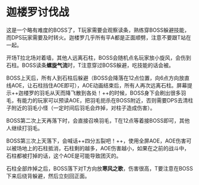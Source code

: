 # 迦楼罗讨伐战

这是一个略有难度的BOSS了，<Role name="tank" />T玩家需要会观察读条，熟练穿BOSS躲避技能，而<Role name="dps" />DPS玩家需要及时转火。迦楼罗几乎所有平A都是正面顺劈，注意不要跟T站在一起。

开场<Role name="tank" />T拉北场对着墙，其他人远离石柱，BOSS会随机点名玩家放小旋风，会伤到石柱。BOSS读条**螺旋气流**时，<Role name="tank" />T注意穿过BOSS躲避，吃技能的话会被<Status :id="142" name="眩晕" />。

BOSS上天后，所有人到石柱后躲避（BOSS会降落在12点位置，向6点方向放直线AOE，让石柱挡住AOE即可），AOE动画结束后，所有人再次远离石柱。屏幕提示++迦楼罗的羽毛从天而降飞散到各处！++的时候，BOSS身下会刷出很多羽毛，有能力的玩家可以预读AOE，把羽毛扼杀在BOSS附近，否则需要DPS去清柱子附近的羽毛小怪（一定时间后羽毛会炸掉，对柱子造成伤害）。

BOSS第二次上天再落下时，会直接召唤羽毛，T在12点等着接BOSS即可，其他人继续打羽毛。

BOSS第三次上天落下，会喊话++四分五裂吧！++，使用全屏AOE，AOE伤害可以被场地上的石柱抵消，石柱剩的越多，AOE伤害越小，如果在之前的战斗中，石柱都被打掉的话，这个AOE是可能导致团灭的。

石柱全部炸掉之后，BOSS落下对T方向放**寒风之歌**，伤害很高，<Role name="tank" />T要注意在BOSS下来后绕背躲避，然后立刻回正面。